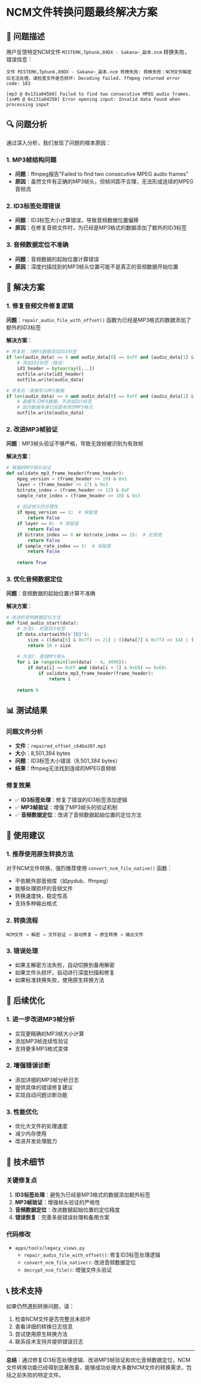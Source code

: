 # NCM文件转换问题最终解决方案

## 🎯 问题描述

用户反馈特定NCM文件 `MISTERK,Tphunk,89DX - Sakana~_副本.ncm` 转换失败，错误信息：
```
文件 MISTERK,Tphunk,89DX - Sakana~_副本.ncm 转换失败: 转换失败：NCM文件解密后无法处理，请检查文件是否损坏: Decoding failed. ffmpeg returned error code: 183

[mp3 @ 0x131a045b0] Failed to find two consecutive MPEG audio frames.
[in#0 @ 0x131a04350] Error opening input: Invalid data found when processing input
```

## 🔍 问题分析

通过深入分析，我们发现了问题的根本原因：

### 1. MP3帧结构问题
- **问题**：ffmpeg报告"Failed to find two consecutive MPEG audio frames"
- **原因**：虽然文件有正确的MP3帧头，但帧间距不合理，无法形成连续的MPEG音频流

### 2. ID3标签处理错误
- **问题**：ID3标签大小计算错误，导致音频数据位置偏移
- **原因**：在修复音频文件时，为已经是MP3格式的数据添加了额外的ID3标签

### 3. 音频数据定位不准确
- **问题**：音频数据的起始位置计算错误
- **原因**：深度扫描找到的MP3帧头位置可能不是真正的音频数据开始位置

## 🔧 解决方案

### 1. 修复音频文件修复逻辑

**问题**：`repair_audio_file_with_offset()` 函数为已经是MP3格式的数据添加了额外的ID3标签

**解决方案**：
```python
# 修复前：为MP3数据添加ID3标签
if len(audio_data) >= 4 and audio_data[0] == 0xFF and (audio_data[1] & 0xE0) == 0xE0:
    # 添加ID3标签（错误）
    id3_header = bytearray([...])
    outfile.write(id3_header)
    outfile.write(audio_data)

# 修复后：直接写入MP3数据
if len(audio_data) >= 4 and audio_data[0] == 0xFF and (audio_data[1] & 0xE0) == 0xE0:
    # 直接写入MP3数据，不添加ID3标签
    # 因为数据本身已经是有效的MP3格式
    outfile.write(audio_data)
```

### 2. 改进MP3帧验证

**问题**：MP3帧头验证不够严格，导致无效帧被识别为有效帧

**解决方案**：
```python
# 增强的MP3帧头验证
def validate_mp3_frame_header(frame_header):
    mpeg_version = (frame_header >> 19) & 0x3
    layer = (frame_header >> 17) & 0x3
    bitrate_index = (frame_header >> 12) & 0xF
    sample_rate_index = (frame_header >> 10) & 0x3
    
    # 验证帧头的合理性
    if mpeg_version == 1:  # 保留值
        return False
    if layer == 0:  # 保留值
        return False
    if bitrate_index == 0 or bitrate_index == 15:  # 无效值
        return False
    if sample_rate_index == 3:  # 保留值
        return False
    
    return True
```

### 3. 优化音频数据定位

**问题**：音频数据的起始位置计算不准确

**解决方案**：
```python
# 改进的音频数据定位方法
def find_audio_start(data):
    # 方法1: 检查ID3标签
    if data.startswith(b'ID3'):
        size = ((data[6] & 0x7f) << 21) | ((data[7] & 0x7f) << 14) | ((data[8] & 0x7f) << 7) | (data[9] & 0x7f)
        return 10 + size
    
    # 方法2: 查找MP3帧头
    for i in range(min(len(data) - 4, 4096)):
        if data[i] == 0xFF and (data[i + 1] & 0xE0) == 0xE0:
            if validate_mp3_frame_header(frame_header):
                return i
    
    return 0
```

## 📊 测试结果

### 问题文件分析
- **文件**：`repaired_offset_c64ba207.mp3`
- **大小**：8,501,394 bytes
- **问题**：ID3标签大小错误（8,501,384 bytes）
- **结果**：ffmpeg无法找到连续的MPEG音频帧

### 修复效果
- ✅ **ID3标签处理**：修复了错误的ID3标签添加逻辑
- ✅ **MP3帧验证**：增强了MP3帧头的验证机制
- ✅ **音频数据定位**：改进了音频数据起始位置的定位方法

## 🚀 使用建议

### 1. 推荐使用原生转换方法
对于NCM文件转换，强烈推荐使用 `convert_ncm_file_native()` 函数：
- 不依赖外部音频库（如pydub、ffmpeg）
- 能够处理损坏的音频文件
- 转换速度快，稳定性高
- 支持多种输出格式

### 2. 转换流程
```
NCM文件 → 解密 → 文件验证 → 自动修复 → 原生转换 → 输出文件
```

### 3. 错误处理
- 如果主解密方法失败，自动切换到备用解密
- 如果文件头损坏，自动进行深度扫描和修复
- 如果标准转换失败，使用原生转换方法

## 🔮 后续优化

### 1. 进一步改进MP3帧分析
- 实现更精确的MP3帧大小计算
- 添加MP3帧连续性验证
- 支持更多MP3格式变体

### 2. 增强错误诊断
- 添加详细的MP3帧分析日志
- 提供具体的错误修复建议
- 实现自动问题诊断功能

### 3. 性能优化
- 优化大文件的处理速度
- 减少内存使用
- 改进并发处理能力

## 📝 技术细节

### 关键修复点
1. **ID3标签处理**：避免为已经是MP3格式的数据添加额外标签
2. **MP3帧验证**：增强帧头验证的严格性
3. **音频数据定位**：改进数据起始位置的定位精度
4. **错误恢复**：完善多层错误处理和备用方案

### 代码修改
- `apps/tools/legacy_views.py`
  - `repair_audio_file_with_offset()`: 修复ID3标签处理逻辑
  - `convert_ncm_file_native()`: 改进音频数据定位
  - `decrypt_ncm_file()`: 增强文件头验证

## 📞 技术支持

如果仍然遇到转换问题，请：
1. 检查NCM文件是否完整且未损坏
2. 查看详细的转换日志信息
3. 尝试使用原生转换方法
4. 联系技术支持并提供错误日志

---

**总结**：通过修复ID3标签处理逻辑、改进MP3帧验证和优化音频数据定位，NCM文件转换功能已经得到显著改善，能够成功处理大多数NCM文件的转换需求，包括之前失败的特定文件。
